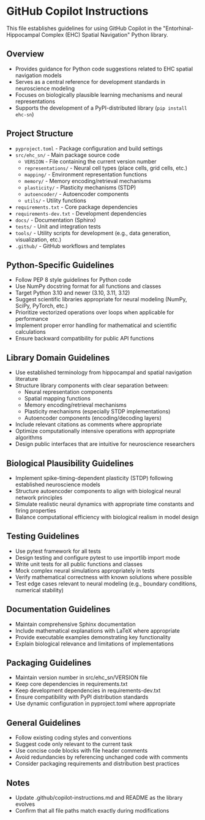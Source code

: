 # GitHub Copilot Instructions

This file establishes guidelines for using GitHub Copilot in the "Entorhinal-Hippocampal Complex (EHC) Spatial Navigation" Python library.

## Overview
- Provides guidance for Python code suggestions related to EHC spatial navigation models
- Serves as a central reference for development standards in neuroscience modeling
- Focuses on biologically plausible learning mechanisms and neural representations
- Supports the development of a PyPI-distributed library (`pip install ehc-sn`)

## Project Structure
- `pyproject.toml` - Package configuration and build settings
- `src/ehc_sn/` - Main package source code
  - `VERSION` - File containing the current version number
  - `representations/` - Neural cell types (place cells, grid cells, etc.)
  - `mapping/` - Environment representation functions
  - `memory/` - Memory encoding/retrieval mechanisms
  - `plasticity/` - Plasticity mechanisms (STDP)
  - `autoencoder/` - Autoencoder components
  - `utils/` - Utility functions
- `requirements.txt` - Core package dependencies
- `requirements-dev.txt` - Development dependencies
- `docs/` - Documentation (Sphinx)
- `tests/` - Unit and integration tests
- `tools/` - Utility scripts for development (e.g., data generation, visualization, etc.)
- `.github/` - GitHub workflows and templates

## Python-Specific Guidelines
- Follow PEP 8 style guidelines for Python code
- Use NumPy docstring format for all functions and classes
- Target Python 3.10 and newer (3.10, 3.11, 3.12)
- Suggest scientific libraries appropriate for neural modeling (NumPy, SciPy, PyTorch, etc.)
- Prioritize vectorized operations over loops when applicable for performance
- Implement proper error handling for mathematical and scientific calculations
- Ensure backward compatibility for public API functions

## Library Domain Guidelines
- Use established terminology from hippocampal and spatial navigation literature
- Structure library components with clear separation between:
  - Neural representation components
  - Spatial mapping functions
  - Memory encoding/retrieval mechanisms
  - Plasticity mechanisms (especially STDP implementations)
  - Autoencoder components (encoding/decoding layers)
- Include relevant citations as comments where appropriate
- Optimize computationally intensive operations with appropriate algorithms
- Design public interfaces that are intuitive for neuroscience researchers

## Biological Plausibility Guidelines
- Implement spike-timing-dependent plasticity (STDP) following established neuroscience models
- Structure autoencoder components to align with biological neural network principles
- Simulate realistic neural dynamics with appropriate time constants and firing properties
- Balance computational efficiency with biological realism in model design

## Testing Guidelines
- Use pytest framework for all tests
- Design testing and configure pytest to use importlib import mode 
- Write unit tests for all public functions and classes
- Mock complex neural simulations appropriately in tests
- Verify mathematical correctness with known solutions where possible
- Test edge cases relevant to neural modeling (e.g., boundary conditions, numerical stability)

## Documentation Guidelines
- Maintain comprehensive Sphinx documentation
- Include mathematical explanations with LaTeX where appropriate
- Provide executable examples demonstrating key functionality
- Explain biological relevance and limitations of implementations

## Packaging Guidelines
- Maintain version number in src/ehc_sn/VERSION file
- Keep core dependencies in requirements.txt
- Keep development dependencies in requirements-dev.txt
- Ensure compatibility with PyPI distribution standards
- Use dynamic configuration in pyproject.toml where appropriate

## General Guidelines
- Follow existing coding styles and conventions
- Suggest code only relevant to the current task
- Use concise code blocks with file header comments
- Avoid redundancies by referencing unchanged code with comments
- Consider packaging requirements and distribution best practices

## Notes
- Update .github/copilot-instructions.md and README as the library evolves
- Confirm that all file paths match exactly during modifications
